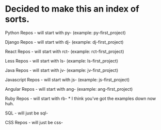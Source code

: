 # Decided to make this an index of sorts.

Python Repos - will start with py- (example: py-first_project)

Django Repos - will start with dj- (example: dj-first_project)

React Repos - will start with rct- (example: rct-first_project)

Less Repos - will start with ls- (example: ls-first_project)

Java Repos - will start with jv- (example: jv-first_project)

Javascript Repos - will start with js- (example: js-first_project)

Angular Repos - will start with ang- (example: ang-first_project)

Ruby Repos - will start with rb- * I think you've got the examples down now huh.

SQL - will just be sql-

CSS Repos - will just be css-



